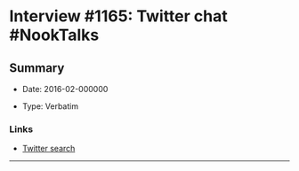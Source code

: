 # Interview #1165: Twitter chat #NookTalks

## Summary

- Date: 2016-02-000000

- Type: Verbatim

### Links

- [Twitter search](https://twitter.com/search?q=%23NookTalks%20%40BrandSanderson&src=typd)



---

